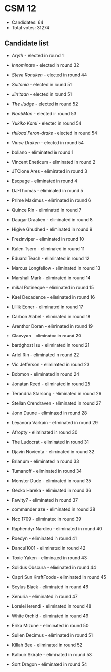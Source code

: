 # CSM 12

* Candidates: 64
* Total votes: 31274

## Candidate list


  * *Aryth* - elected in round 1
  * *Innominate* - elected in round 32
  * *Steve Ronuken* - elected in round 44
  * *Suitonia* - elected in round 51
  * *Jin'taan* - elected in round 51
  * *The Judge* - elected in round 52
  * *NoobMan* - elected in round 53
  * *Yukiko Kami* - elected in round 54
  * *rhiload Feron-drake* - elected in round 54
  * *Vince Draken* - elected in round 54


  * boliano - eliminated in round 1
  * Vincent Eneticum - eliminated in round 2
  * JTClone Ares - eliminated in round 3
  * Escpage - eliminated in round 4
  * DJ-Thomas - eliminated in round 5
  * Prime Maximus - eliminated in round 6
  * Quince Rin - eliminated in round 7
  * Daugar Draaken - eliminated in round 8
  * Higive Ghudhed - eliminated in round 9
  * Frezinviper - eliminated in round 10
  * Kalen Tsero - eliminated in round 11
  * Eduard Teach - eliminated in round 12
  * Marcus Longfellow - eliminated in round 13
  * Marshall Mark - eliminated in round 14
  * mikal Rotineque - eliminated in round 15
  * Kael Decadence - eliminated in round 16
  * Lillik Eoner - eliminated in round 17
  * Carbon Alabel - eliminated in round 18
  * Arenthor Doran - eliminated in round 19
  * Claevyan - eliminated in round 20
  * bardghost Isu - eliminated in round 21
  * Ariel Rin - eliminated in round 22
  * Vic Jefferson - eliminated in round 23
  * Bobmon - eliminated in round 24
  * Jonatan Reed - eliminated in round 25
  * Terandria Starsong - eliminated in round 26
  * Stellan Crendraven - eliminated in round 27
  * Jonn Duune - eliminated in round 28
  * Leyanora Varkain - eliminated in round 29
  * Afropty - eliminated in round 30
  * The Ludocrat - eliminated in round 31
  * Djavin Novienta - eliminated in round 32
  * Brianum - eliminated in round 33
  * Tumanoff - eliminated in round 34
  * Monster Dude - eliminated in round 35
  * Gecko Hareka - eliminated in round 36
  * Fawlty7 - eliminated in round 37
  * commander aze - eliminated in round 38
  * Ncc 1709 - eliminated in round 39
  * Raphendyr Nardieu - eliminated in round 40
  * Roedyn - eliminated in round 41
  * Dancul1001 - eliminated in round 42
  * Toxic Yaken - eliminated in round 43
  * Solidus Obscura - eliminated in round 44
  * Capri Sun KraftFoods - eliminated in round 45
  * Scylus Black - eliminated in round 46
  * Xenuria - eliminated in round 47
  * Lorelei Ierendi - eliminated in round 48
  * White 0rchid - eliminated in round 49
  * Erika Mizune - eliminated in round 50
  * Sullen Decimus - eliminated in round 51
  * Killah Bee - eliminated in round 52
  * Kalbuir Skirate - eliminated in round 53
  * Sort Dragon - eliminated in round 54

